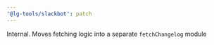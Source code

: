 ```yaml
---
'@lg-tools/slackbot': patch
---
```


Internal. Moves fetching logic into a separate `fetchChangelog` module
